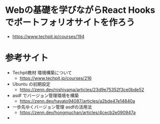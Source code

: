 # Webの基礎を学びながらReact Hooksでポートフォリオサイトを作ろう
- https://www.techpit.jp/courses/194

# 参考サイト
- Techpit教材 環境構築について
  - https://www.techpit.jp/courses/216
- Ubuntu の初期設定
  - https://zenn.dev/nishiyama/articles/23d9e75352f3ce0bde52
- asdf でバージョン管理環境を構築
  - https://zenn.dev/hayato94087/articles/a2bde47e14840a
- 一歩先ゆくバージョン管理 asdfの活用法
  - https://zenn.dev/hongmuchan/articles/4cecb2e090947a
- 

